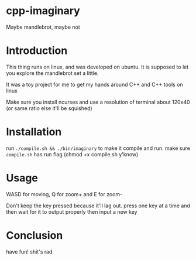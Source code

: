 # cpp-imaginary
 Maybe mandlebrot, maybe not

# Introduction

This thing runs on linux, and was developed on ubuntu. It is supposed to let you explore the mandlebrot set a little.

It was a toy project for me to get my hands around C++ and C++ tools on linux

Make sure you install ncurses and use a resolution of terminal about 120x40 (or same ratio else it'll be squished)

# Installation

run `./compile.sh && ./bin/imaginary` to make it compile and run. make sure `compile.sh` has run flag (chmod +x compile.sh y'know)

# Usage
WASD for moving, Q for zoom+ and E for zoom-

Don't keep the key pressed because it'll lag out. press one key at a time and then wait for it to output properly then input a new key

# Conclusion
have fun! shit's rad